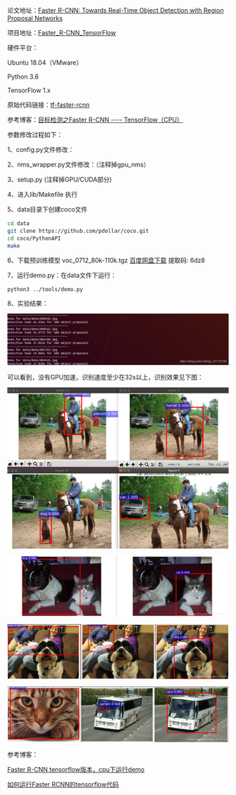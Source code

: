 论文地址：[Faster R-CNN: Towards Real-Time Object Detection with Region Proposal Networks](https://arxiv.org/abs/1506.01497)

项目地址：[Faster_R-CNN_TensorFlow](https://github.com/GinkgoX/Faster_R-CNN_TensorFlow)

硬件平台：

Ubuntu 18.04（VMware）

Python 3.6

TensorFlow 1.x

原始代码链接：[tf-faster-rcnn](https://github.com/endernewton/tf-faster-rcnn)

参考博客：[目标检测之Faster R-CNN ---- TensorFlow（CPU）](https://blog.csdn.net/qq_37172182/article/details/100070889)

参数修改过程如下：

1、config.py文件修改：

2、nms_wrapper.py文件修改：（注释掉gpu_nms）

3、setup.py (注释掉GPU/CUDA部分)

4、进入lib/Makefile 执行

5、data目录下创建coco文件

```bash
cd data
git clone https://github.com/pdollar/coco.git
cd coco/PythonAPI
make
```

6、下载预训练模型 voc_0712_80k-110k.tgz [百度网盘下载](https://pan.baidu.com/s/1ClcNOWiqOm6nyAdfD3RSsQ) 提取码: 6dz8

7、运行demo.py：在data文件下运行：

```bash
python3 ../tools/demo.py
```

8、实验结果：

![](4.png)

可以看到，没有GPU加速，识别速度至少在32s以上，识别效果见下图：

![](5.png)

![](6.png)

![](7.png)

![](8.png)

参考博客：

[Faster R-CNN tensorflow版本，cpu下运行demo](https://blog.csdn.net/sinat_33486980/article/details/81045315)

[如何运行Faster RCNN的tensorflow代码](https://www.cnblogs.com/toone/p/8433581.html)
